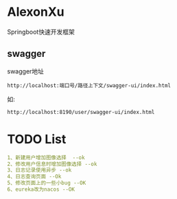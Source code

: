 # AlexonXu
  Springboot快速开发框架

## swagger
swagger地址
```shell
http://localhost:端口号/路径上下文/swagger-ui/index.html
```
如:
```shell
http://localhost:8190/user/swagger-ui/index.html
```

# TODO List
```yaml
1、新建用户增加图像选择  --ok
2、修改用户信息时增加图像选择 --ok
3、日志记录使用异步 --ok
4、日志查询页面 --Ok
5、修改页面上的一些小bug --OK
6、eureka改为nacos --OK
```


